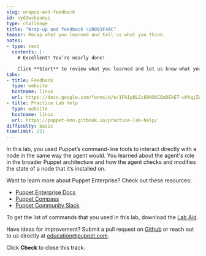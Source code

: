 ```yaml
---
slug: wrapup-and-feedback
id: nyd2wskqueys
type: challenge
title: "Wrap-up and feedback \U0001F4AC"
teaser: Recap what you learned and tell us what you think.
notes:
- type: text
  contents: |-
    # Excellent! You’re nearly done!

    Click **Start** to review what you learned and let us know what you thought of this track.
tabs:
- title: Feedback
  type: website
  hostname: linux
  url: https://docs.google.com/forms/d/e/1FAIpQLSc89N9XCQoDEkET-uVKqjZWGnqMw0IbzZeeuuCKcoQk5oXr0g/viewform?embedded=true
- title: Practice Lab Help
  type: website
  hostname: linux
  url: https://puppet-kmo.gitbook.io/practice-lab-help/
difficulty: basic
timelimit: 221
---
```

In this lab, you used Puppet’s command-line tools to interact directly with a node in the same way the agent would.
You learned about the agent's role in the broader Puppet architecture and how the agent checks and modifies the state of a node that it’s installed on.

Want to learn more about Puppet Enterprise? Check out these resources:
- [Puppet Enterprise Docs](https://puppet.com/docs/pe/latest)
- [Puppet Compass](https://learn.puppet.com/)
- [Puppet Community Slack](https://slack.puppet.com/)

To get the list of commands that you used in this lab, download the [Lab Aid](https://puppet-kmo.gitbook.io/lab-aids/-MZKPjwKRKKFuXxxy7ge/install-and-explore-the-puppet-agent-on-linux).

Have ideas for improvement? Submit a pull request on [Github](https://github.com/puppetlabs/puppet-practice-labs/tree/main/install-and-explore-the-puppet-agent-on-linux) or reach out to us directly at <a href="mailto:education@puppet.com">education@puppet.com</a>.

Click **Check** to close this track.